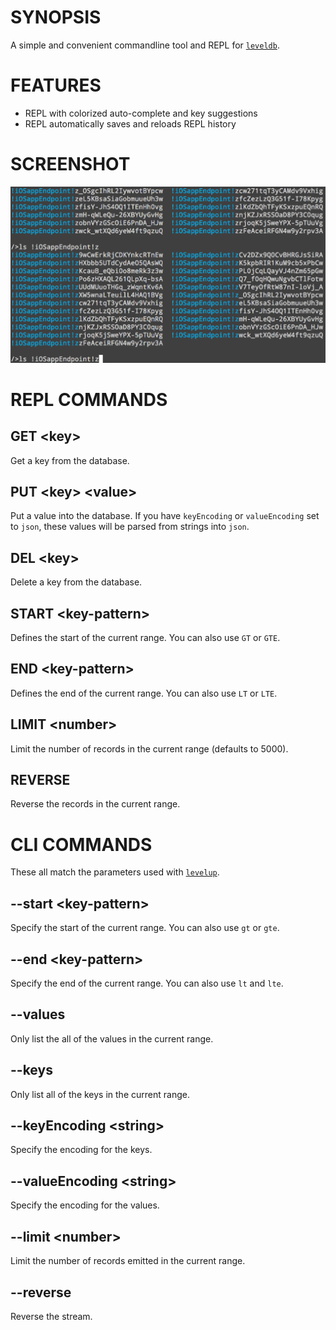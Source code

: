 # SYNOPSIS
A simple and convenient commandline tool and REPL for [`leveldb`](http://leveldb.org/).

# FEATURES
- REPL with colorized auto-complete and key suggestions
- REPL automatically saves and reloads REPL history

# SCREENSHOT
![screenshot](/docs/screenshot.png)

# REPL COMMANDS

## GET &lt;key&gt;
Get a key from the database.

## PUT &lt;key&gt; &lt;value&gt;
Put a value into the database. If you have `keyEncoding` or `valueEncoding`
set to `json`, these values will be parsed from strings into `json`.

## DEL &lt;key&gt;
Delete a key from the database.

## START &lt;key-pattern&gt;
Defines the start of the current range. You can also use `GT` or `GTE`.

## END &lt;key-pattern&gt;
Defines the end of the current range. You can also use `LT` or `LTE`.

## LIMIT &lt;number&gt;
Limit the number of records in the current range (defaults to 5000).

## REVERSE
Reverse the records in the current range.

# CLI COMMANDS
These all match the parameters used with [`levelup`](https://github.com/rvagg/node-levelup).

## --start &lt;key-pattern&gt;
Specify the start of the current range. You can also use `gt` or `gte`.

## --end &lt;key-pattern&gt;
Specify the end of the current range. You can also use `lt` and `lte`.

## --values
Only list the all of the values in the current range.

## --keys
Only list all of the keys in the current range.

## --keyEncoding &lt;string&gt;
Specify the encoding for the keys.

## --valueEncoding &lt;string&gt;
Specify the encoding for the values.

## --limit &lt;number&gt;
Limit the number of records emitted in the current range.

## --reverse
Reverse the stream.


